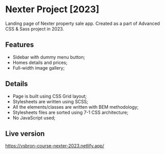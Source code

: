 # Nexter Project [2023]

Landing page of Nexter property sale app. Created as a part of Advanced CSS & Sass project in 2023.

## Features
 - Sidebar with dummy menu button;
 - Homes details and prices;
 - Full-width image gallery;

## Details
 - Page is built using CSS Grid layout;
 - Stylesheets are written using SCSS;
 - All the elements/classes are written with BEM methodology;
 - Stylesheets files are sorted using 7-1 CSS architecture;
 - No JavaScript used;

## Live version

https://vsbron-course-nexter-2023.netlify.app/